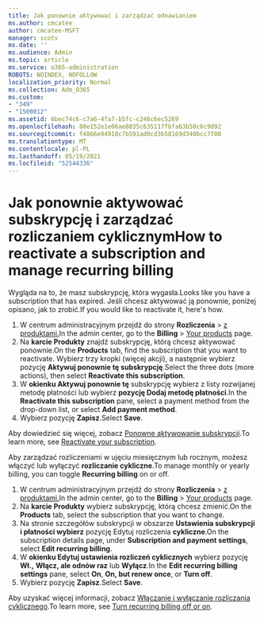 ```yaml
---
title: Jak ponownie aktywować i zarządzać odnawianiem
ms.author: cmcatee
author: cmcatee-MSFT
manager: scotv
ms.date: ''
ms.audience: Admin
ms.topic: article
ms.service: o365-administration
ROBOTS: NOINDEX, NOFOLLOW
localization_priority: Normal
ms.collection: Adm_O365
ms.custom:
- "349"
- "1500012"
ms.assetid: 6bec74c6-c7a6-4fa7-b5fc-c246c6ec5269
ms.openlocfilehash: 88e152e1e06ae8035c635117fbfa63b50c6c9d92
ms.sourcegitcommit: f4866e94918c7b591ad0cd3b58169d340bcc7f00
ms.translationtype: MT
ms.contentlocale: pl-PL
ms.lasthandoff: 05/19/2021
ms.locfileid: "52544336"
---
```

# <a name="how-to-reactivate-a-subscription-and-manage-recurring-billing"></a><span data-ttu-id="272fd-102">Jak ponownie aktywować subskrypcję i zarządzać rozliczaniem cyklicznym</span><span class="sxs-lookup"><span data-stu-id="272fd-102">How to reactivate a subscription and manage recurring billing</span></span>

<span data-ttu-id="272fd-103">Wygląda na to, że masz subskrypcję, która wygasła.</span><span class="sxs-lookup"><span data-stu-id="272fd-103">Looks like you have a subscription that has expired.</span></span> <span data-ttu-id="272fd-104">Jeśli chcesz aktywować ją ponownie, poniżej opisano, jak to zrobić.</span><span class="sxs-lookup"><span data-stu-id="272fd-104">If you would like to reactivate it, here's how.</span></span>
  
1. <span data-ttu-id="272fd-105">W centrum administracyjnym przejdź do strony **Rozliczenia**  >  [z produktami.](https://go.microsoft.com/fwlink/p/?linkid=842054)</span><span class="sxs-lookup"><span data-stu-id="272fd-105">In the admin center, go to the **Billing** > [Your products](https://go.microsoft.com/fwlink/p/?linkid=842054) page.</span></span>
2. <span data-ttu-id="272fd-106">Na **karcie Produkty** znajdź subskrypcję, którą chcesz aktywować ponownie.</span><span class="sxs-lookup"><span data-stu-id="272fd-106">On the **Products** tab, find the subscription that you want to reactivate.</span></span> <span data-ttu-id="272fd-107">Wybierz trzy kropki (więcej akcji), a następnie wybierz pozycję **Aktywuj ponownie tę subskrypcję**.</span><span class="sxs-lookup"><span data-stu-id="272fd-107">Select the three dots (more actions), then select **Reactivate this subscription**.</span></span>
3. <span data-ttu-id="272fd-108">W **okienku Aktywuj ponownie tę** subskrypcję wybierz z listy rozwijanej metodę płatności lub wybierz **pozycję Dodaj metodę płatności**.</span><span class="sxs-lookup"><span data-stu-id="272fd-108">In the **Reactivate this subscription** pane, select a payment method from the drop-down list, or select **Add payment method**.</span></span>
4. <span data-ttu-id="272fd-109">Wybierz pozycję **Zapisz**.</span><span class="sxs-lookup"><span data-stu-id="272fd-109">Select **Save**.</span></span>

<span data-ttu-id="272fd-110">Aby dowiedzieć się więcej, zobacz [Ponowne aktywowanie subskrypcji](/microsoft-365/commerce/subscriptions/reactivate-your-subscription).</span><span class="sxs-lookup"><span data-stu-id="272fd-110">To learn more, see [Reactivate your subscription](/microsoft-365/commerce/subscriptions/reactivate-your-subscription).</span></span>

<span data-ttu-id="272fd-111">Aby zarządzać rozliczeniami w ujęciu miesięcznym lub rocznym, możesz włączyć lub wyłączyć **rozliczanie cykliczne**.</span><span class="sxs-lookup"><span data-stu-id="272fd-111">To manage monthly or yearly billing, you can toggle **Recurring billing** on or off.</span></span>
  
1. <span data-ttu-id="272fd-112">W centrum administracyjnym przejdź do strony **Rozliczenia**  >  [z produktami.](https://go.microsoft.com/fwlink/p/?linkid=842054)</span><span class="sxs-lookup"><span data-stu-id="272fd-112">In the admin center, go to the **Billing** > [Your products](https://go.microsoft.com/fwlink/p/?linkid=842054) page.</span></span>
2. <span data-ttu-id="272fd-113">Na **karcie Produkty** wybierz subskrypcję, którą chcesz zmienić.</span><span class="sxs-lookup"><span data-stu-id="272fd-113">On the **Products** tab, select the subscription that you want to change.</span></span>
3. <span data-ttu-id="272fd-114">Na stronie szczegółów subskrypcji w obszarze **Ustawienia subskrypcji i płatności wybierz** pozycję Edytuj rozliczenia **cykliczne**.</span><span class="sxs-lookup"><span data-stu-id="272fd-114">On the subscription details page, under **Subscription and payment settings**, select **Edit recurring billing**.</span></span>
4. <span data-ttu-id="272fd-115">W **okienku Edytuj ustawienia rozliczeń cyklicznych** wybierz pozycję **Wł.,** **Włącz, ale odnów raz** lub **Wyłącz**.</span><span class="sxs-lookup"><span data-stu-id="272fd-115">In the **Edit recurring billing settings** pane, select **On**, **On, but renew once**, or **Turn off**.</span></span>
5. <span data-ttu-id="272fd-116">Wybierz pozycję **Zapisz**.</span><span class="sxs-lookup"><span data-stu-id="272fd-116">Select **Save**.</span></span>

<span data-ttu-id="272fd-117">Aby uzyskać więcej informacji, zobacz [Włączanie i wyłączanie rozliczania cyklicznego](/microsoft-365/commerce/subscriptions/renew-your-subscription#turn-recurring-billing-off-or-on).</span><span class="sxs-lookup"><span data-stu-id="272fd-117">To learn more, see [Turn recurring billing off or on](/microsoft-365/commerce/subscriptions/renew-your-subscription#turn-recurring-billing-off-or-on).</span></span>